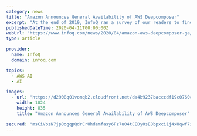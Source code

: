 ```yaml
---
category: news
title: "Amazon Announces General Availability of AWS Deepcomposer"
excerpt: "At the end of 2019, InfoQ ran a survey of our readers to find out what tools, techniques, and languages they were using. This is a summary of the results. Daniel Bryant sat down with Dave Sudia ..."
publishedDateTime: 2020-04-11T00:00:00Z
webUrl: "https://www.infoq.com/news/2020/04/amazon-aws-deepcomposer-ga/?useSponsorshipSuggestions=true&itm_source=presentations_about_Devops&itm_medium=link&itm_campaign=Devops"
type: article

provider:
  name: InfoQ
  domain: infoq.com

topics:
  - AWS AI
  - AI

images:
  - url: "https://d2908q01vomqb2.cloudfront.net/da4b9237bacccdf19c0760cab7aec4a8359010b0/2020/03/27/julsimon-deepcomposerga-1-1024x835.png"
    width: 1024
    height: 835
    title: "Amazon Announces General Availability of AWS Deepcomposer"

secured: "msCiVozN7jp0ogqpQdrCrUhdemfasy6Fz7u04tCEDy0sE8bpxci1j4xUqwf7iP/E8AIgPcES+khpNKIvOY3NcmTvbpGhntP5sFYz1LZZ7bbqDsuOtPDNq7RlWc6ZWD26A5gpWXk7LOJdlf7/21ZaEUW1cgCYuuAbUH851Jnvr7bFOSX+SPawdcEC555INBDm5vFlMuYpj3/sOiX+UZU5Sr+cuIWXMUgMBUBBptWrRQQ8034LaG2V7Tzx5qBlxME2TN26n+mYoAWgmQ4vtq1Ny+3bPbNdXuxE2cULh4fwEHAuBN8wBn4m+HsyZedNEarm;5K180J+wXj24ISYg+JjUzQ=="
---
```


